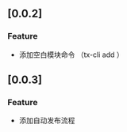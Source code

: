 ## [0.0.2]

### Feature

- 添加空白模块命令 （tx-cli add <module-name>）

## [0.0.3]

### Feature

- 添加自动发布流程
